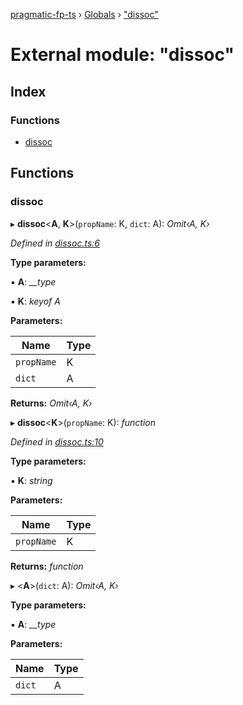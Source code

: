 [pragmatic-fp-ts](../README.md) › [Globals](../globals.md) › ["dissoc"](_dissoc_.md)

# External module: "dissoc"

## Index

### Functions

* [dissoc](_dissoc_.md#dissoc)

## Functions

###  dissoc

▸ **dissoc**<**A**, **K**>(`propName`: K, `dict`: A): *Omit‹A, K›*

*Defined in [dissoc.ts:6](https://github.com/hermann-p/pragmatic-fp-ts/blob/16cc592/src/dissoc.ts#L6)*

**Type parameters:**

▪ **A**: *__type*

▪ **K**: *keyof A*

**Parameters:**

Name | Type |
------ | ------ |
`propName` | K |
`dict` | A |

**Returns:** *Omit‹A, K›*

▸ **dissoc**<**K**>(`propName`: K): *function*

*Defined in [dissoc.ts:10](https://github.com/hermann-p/pragmatic-fp-ts/blob/16cc592/src/dissoc.ts#L10)*

**Type parameters:**

▪ **K**: *string*

**Parameters:**

Name | Type |
------ | ------ |
`propName` | K |

**Returns:** *function*

▸ <**A**>(`dict`: A): *Omit‹A, K›*

**Type parameters:**

▪ **A**: *__type*

**Parameters:**

Name | Type |
------ | ------ |
`dict` | A |
